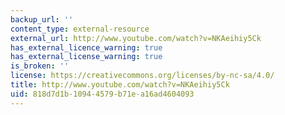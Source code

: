 ```yaml
---
backup_url: ''
content_type: external-resource
external_url: http://www.youtube.com/watch?v=NKAeihiy5Ck
has_external_licence_warning: true
has_external_license_warning: true
is_broken: ''
license: https://creativecommons.org/licenses/by-nc-sa/4.0/
title: http://www.youtube.com/watch?v=NKAeihiy5Ck
uid: 818d7d1b-1094-4579-b71e-a16ad4604093
---
```


